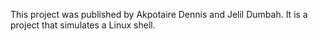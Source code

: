 This project was published by Akpotaire Dennis and Jelil Dumbah.
It is a project that simulates a Linux shell.
